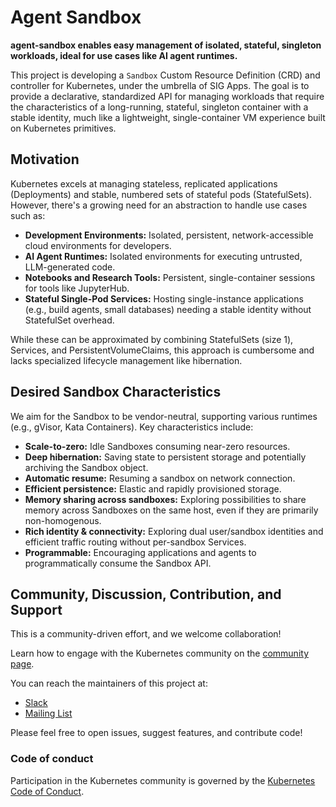 # Agent Sandbox

**agent-sandbox enables easy management of isolated, stateful, singleton workloads, ideal for use cases like AI agent runtimes.**

This project is developing a `Sandbox` Custom Resource Definition (CRD) and controller for Kubernetes, under the umbrella of SIG Apps. The goal is to provide a declarative, standardized API for managing workloads that require the characteristics of a long-running, stateful, singleton container with a stable identity, much like a lightweight, single-container VM experience built on Kubernetes primitives.

## Motivation

Kubernetes excels at managing stateless, replicated applications (Deployments) and stable, numbered sets of stateful pods (StatefulSets). However, there's a growing need for an abstraction to handle use cases such as:

*   **Development Environments:** Isolated, persistent, network-accessible cloud environments for developers.
*   **AI Agent Runtimes:** Isolated environments for executing untrusted, LLM-generated code.
*   **Notebooks and Research Tools:** Persistent, single-container sessions for tools like JupyterHub.
*   **Stateful Single-Pod Services:** Hosting single-instance applications (e.g., build agents, small databases) needing a stable identity without StatefulSet overhead.

While these can be approximated by combining StatefulSets (size 1), Services, and PersistentVolumeClaims, this approach is cumbersome and lacks specialized lifecycle management like hibernation.

## Desired Sandbox Characteristics

We aim for the Sandbox to be vendor-neutral, supporting various runtimes (e.g., gVisor, Kata Containers). Key characteristics include:

*   **Scale-to-zero:** Idle Sandboxes consuming near-zero resources.
*   **Deep hibernation:** Saving state to persistent storage and potentially archiving the Sandbox object.
*   **Automatic resume:** Resuming a sandbox on network connection.
*   **Efficient persistence:** Elastic and rapidly provisioned storage.
*   **Memory sharing across sandboxes:** Exploring possibilities to share memory across Sandboxes on the same host, even if they are primarily non-homogenous.
*   **Rich identity & connectivity:** Exploring dual user/sandbox identities and efficient traffic routing without per-sandbox Services.
*   **Programmable:** Encouraging applications and agents to programmatically consume the Sandbox API.

## Community, Discussion, Contribution, and Support

This is a community-driven effort, and we welcome collaboration!

Learn how to engage with the Kubernetes community on the [community page](http://kubernetes.io/community/).

You can reach the maintainers of this project at:

- [Slack](https://kubernetes.slack.com/messages/sig-apps)
- [Mailing List](https://groups.google.com/a/kubernetes.io/g/sig-apps)

Please feel free to open issues, suggest features, and contribute code!

### Code of conduct

Participation in the Kubernetes community is governed by the [Kubernetes Code of Conduct](code-of-conduct.md).

[owners]: https://git.k8s.io/community/contributors/guide/owners.md
[Creative Commons 4.0]: https://git.k8s.io/website/LICENSE

